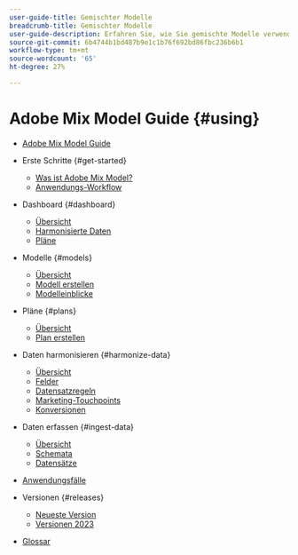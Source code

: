 ```yaml
---
user-guide-title: Gemischter Modelle
breadcrumb-title: Gemischter Modelle
user-guide-description: Erfahren Sie, wie Sie gemischte Modelle verwenden.
source-git-commit: 6b4744b1bd487b9e1c1b76f692bd86fbc236b6b1
workflow-type: tm+mt
source-wordcount: '65'
ht-degree: 27%

---
```



# Adobe Mix Model Guide {#using}

+ [Adobe Mix Model Guide](overview.md)

+ Erste Schritte {#get-started}
   + [Was ist Adobe Mix Model?](get-started/about.md)
   + [Anwendungs-Workflow](get-started/workflow.md)

+ Dashboard {#dashboard}
   + [Übersicht](dashboard/overview.md)
   + [Harmonisierte Daten](dashboard/harmonized-data.md)
   + [Pläne](dashboard/plans.md)

+ Modelle {#models}
   + [Übersicht](models/overview.md)
   + [Modell erstellen](models/create.md)
   + [Modelleinblicke](models/insights.md)

+ Pläne {#plans}
   + [Übersicht](plans/overview.md)
   + [Plan erstellen](plans/create.md)

+ Daten harmonisieren {#harmonize-data}
   + [Übersicht](harmonize-data/overview.md)
   + [Felder](harmonize-data/fields.md)
   + [Datensatzregeln](harmonize-data/dataset-rules.md)
   + [Marketing-Touchpoints](harmonize-data/marketing-touchpoints.md)
   + [Konversionen](harmonize-data/conversions.md)

+ Daten erfassen {#ingest-data}
   + [Übersicht](ingest-data/overview.md)
   + [Schemata](ingest-data/schemas.md)
   + [Datensätze](ingest-data/datasets.md)

+ [Anwendungsfälle](use-cases.md)

+ Versionen {#releases}
   + [Neueste Version](releases/latest.md)
   + [Versionen 2023](releases/2023.md)

+ [Glossar](glossary.md)


